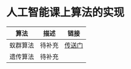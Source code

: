 # 人工智能课上算法的实现

|算法|描述|链接|
|-|-|-|
|蚁群算法|待补充|[传送门](https://github.com/Bai-BaiBai/Artificial-Intelligence-Algorithm/tree/master/src/AntGroup) |
|遗传算法|待补充| |
